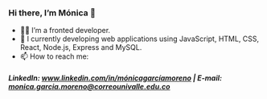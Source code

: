 ### Hi there, I’m Mónica 👋

- 👩‍💻 I’m a fronted developer.
- 🔭 I currently developing web applications using JavaScript, HTML, CSS, React, Node.js, Express and MySQL.
- 📫 How to reach me: 
##### LinkedIn: www.linkedin.com/in/mónicagarcíamoreno | E-mail: monica.garcia.moreno@correounivalle.edu.co


<!--
**MonicaGarciaMoreno/MonicaGarciaMoreno** is a ✨ _special_ ✨ repository because its `README.md` (this file) appears on your GitHub profile.

Here are some ideas to get you started:

- 🔭 I’m currently working on ...
- 🌱 I’m currently learning ...
- 👯 I’m looking to collaborate on ...
- 🤔 I’m looking for help with ...
- 💬 Ask me about ...
- 📫 How to reach me: ...
- 😄 Pronouns: ...
- ⚡ Fun fact: ...
-->
